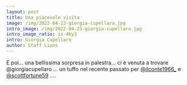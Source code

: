 ```yaml
--- 
layout: post
title: Una piacevole visita
image: /img/2022-04-23-giorgia-cupellaro.jpg
intro_image: /img/2022-04-23-giorgia-cupellaro.jpg
intro_image_ratio: is-4by3
intro: Giorgia Cupellaro
author: Staff Lions
---
```


E poi… una bellissima sorpresa in palestra… ci è venuta a trovare @giorgiacupellaro … un tuffo nel recente passato per <a href="https://l.facebook.com/l.php?u=https%3A%2F%2Fwww.instagram.com%2F_u%2Filconte1966_%3Ffbclid%3DIwAR0c3uckl8tn_f402pdPn11KNPD2dpQCqCiPPTYDcGoerk7za3CfL4_8VTU&h=AT2g6NugiJkLAOZCgUqWfhwsk04XgoHZ526WHvng9j4dVX_lBl-F23ii2YelA8YFiahmrKTOxGWKsHdjwr4-LK9-yJV7S1QH15XYV_Yq8wNBe6_0pztwKmKbY8oA&__tn__=-UK-R&c[0]=AT1pOngw3MvJXfXgcgCjYuwvF3OgLQ5orkovr2GTIbkHXwBRFu5WDD8UvBgQvaupPATU94ODCONE54DIYP1yylUqAxT2ZB5sHnbPOQXr9Q3E2ZfjzNOhdXrJTYWrRf-B5oglcIQbIznpI3IcNQmGqUSFaC9ojTmKz7FaN60fxUWFQg">@ilconte1966_</a> e <a href="https://l.facebook.com/l.php?u=https%3A%2F%2Fwww.instagram.com%2F_u%2Fscottfortune59%3Ffbclid%3DIwAR2ZjJbelyWLIDgtNmfUvvpWKYJ27D7JZLYZUpzEotW4CVW0SjElYQqgCC8&h=AT2lH13o8PuNrhG0_lDHoQgs6atYIfTP9vPFvBKdsovOPHal3_x5_SFBAlEs9VPPAHC8ac3ouAhIgHEFv1kFYUqaOxj6pjydV6ikqPd9TwLvtyAXYr9I1INIruA_&__tn__=-UK-R&c[0]=AT1pOngw3MvJXfXgcgCjYuwvF3OgLQ5orkovr2GTIbkHXwBRFu5WDD8UvBgQvaupPATU94ODCONE54DIYP1yylUqAxT2ZB5sHnbPOQXr9Q3E2ZfjzNOhdXrJTYWrRf-B5oglcIQbIznpI3IcNQmGqUSFaC9ojTmKz7FaN60fxUWFQg">@scottfortune59</a> …. 